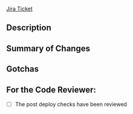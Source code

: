 [Jira Ticket](https://invoca.atlassian.net/browse/TICKET-####)

## Description
<!-- What is the goal of this Pull Request? -->

## Summary of Changes
<!-- What components/classes were added/removed? Was there any refactoring? -->

## Gotchas
<!-- Are there any subtleties in this Pull Request that the reviewer should know about? What extra context should the reviewer have while reviewing? -->

## For the Code Reviewer:
* [ ] The post deploy checks have been reviewed
